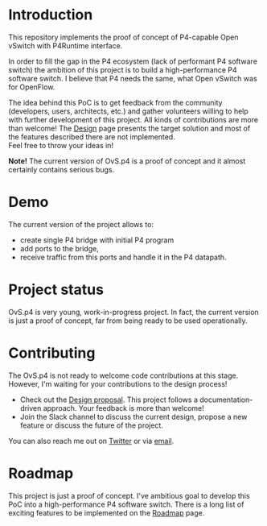 # Introduction

This repository implements the proof of concept of P4-capable Open vSwitch with P4Runtime interface.

In order to fill the gap in the P4 ecosystem (lack of performant P4 software switch) the ambition of this project is to
build a high-performance P4 software switch. I believe that P4 needs the same, what Open vSwitch was for OpenFlow.

The idea behind this PoC is to get feedback from the community (developers, users, architects, etc.) and
gather volunteers willing to help with further development of this project. All kinds of contributions are more than welcome!
The [Design](./Documentation/topics/p4/design.rst) page presents the target solution and most of the features described there are not implemented.  
Feel free to throw your ideas in!

**Note!** The current version of OvS.p4 is a proof of concept and it almost certainly contains serious bugs.

# Demo

The current version of the project allows to:

* create single P4 bridge with initial P4 program
* add ports to the bridge, 
* receive traffic from this ports and handle it in the P4 datapath.


# Project status

OvS.p4 is very young, work-in-progress project. In fact, the current version is just a proof of concept, far from being ready to 
be used operationally. 

# Contributing

The OvS.p4 is not ready to welcome code contributions at this stage. However, I'm waiting for your contributions 
to the design process!

* Check out the [Design proposal](./Documentation/topics/p4/design.rst). This project follows a documentation-driven approach. Your feedback is more than welcome!
* Join the Slack channel to discuss the current design, propose a new feature or discuss the future of the project.

You can also reach me out on [Twitter](https://twitter.com/tomek_osinski) or via [email](mailto:osinstom@gmail.com).

# Roadmap

This project is just a proof of concept. I've ambitious goal to develop this PoC into a high-performance P4 software switch.
There is a long list of exciting features to be implemented on the [Roadmap]() page.



